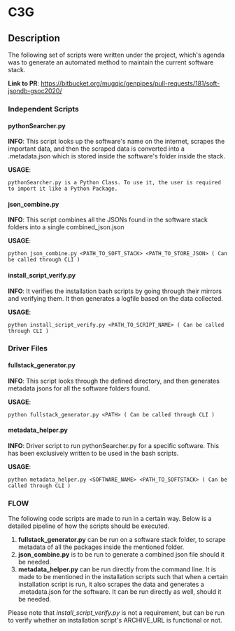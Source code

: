 # C3G

## Description

The following set of scripts were written under the project, which's agenda was to generate an automated method to maintain the current software stack. 

**Link to PR**: https://bitbucket.org/mugqic/genpipes/pull-requests/181/soft-jsondb-gsoc2020/

### Independent Scripts

#### pythonSearcher.py

**INFO**: This script looks up the software's name on the internet, scrapes the important data, and then the scraped data is converted into a .metadata.json which is stored inside the software's folder inside the stack.

**USAGE**: 
```
pythonSearcher.py is a Python Class. To use it, the user is required to import it like a Python Package. 
```

#### json_combine.py

**INFO**: This script combines all the JSONs found in the software stack folders into a single combined_json.json

**USAGE**: 
```
python json_combine.py <PATH_TO_SOFT_STACK> <PATH_TO_STORE_JSON> ( Can be called through CLI )
```

#### install_script_verify.py

**INFO**: It verifies the installation bash scripts by going through their mirrors and verifying them. It then generates a logfile based on the data collected.

**USAGE**: 
```
python install_script_verify.py <PATH_TO_SCRIPT_NAME> ( Can be called through CLI )
```

### Driver Files

#### fullstack_generator.py

**INFO**: This script looks through the defined directory, and then generates metadata jsons for all the software folders found.

**USAGE**: 
```
python fullstack_generator.py <PATH> ( Can be called through CLI )
```

#### metadata_helper.py

**INFO**: Driver script to run pythonSearcher.py for a specific software. This has been exclusively written to be used in the bash scripts.

**USAGE**: 
```
python metadata_helper.py <SOFTWARE_NAME> <PATH_TO_SOFTSTACK> ( Can be called through CLI )
```

### FLOW

The following code scripts are made to run in a certain way. Below is a detailed pipeline of how the scripts should be executed.

1. **fullstack_generator.py** can be run on a software stack folder, to scrape metadata of all the packages inside the mentioned folder.
1. **json_combine.py** is to be run to generate a combined json file should it be needed.
1. **metadata_helper.py** can be run directly from the command line. It is made to be mentioned in the installation scripts such that when a certain installation script is run, it also scrapes the data and generates a .metadata.json for the software. It can be run directly as well, should it be needed.

Please note that *install_script_verify.py* is not a requirement, but can be run to verify whether an installation script's ARCHIVE_URL is functional or not.
